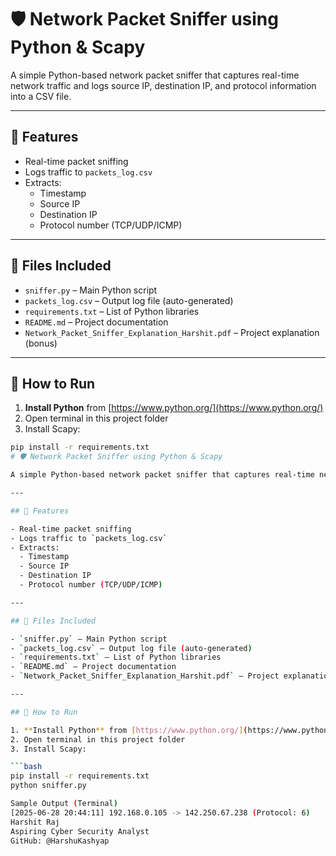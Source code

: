 # 🛡️ Network Packet Sniffer using Python & Scapy

A simple Python-based network packet sniffer that captures real-time network traffic and logs source IP, destination IP, and protocol information into a CSV file.

---

## 🔧 Features

- Real-time packet sniffing  
- Logs traffic to `packets_log.csv`  
- Extracts:  
  - Timestamp  
  - Source IP  
  - Destination IP  
  - Protocol number (TCP/UDP/ICMP)

---

## 📁 Files Included

- `sniffer.py` – Main Python script  
- `packets_log.csv` – Output log file (auto-generated)  
- `requirements.txt` – List of Python libraries  
- `README.md` – Project documentation  
- `Network_Packet_Sniffer_Explanation_Harshit.pdf` – Project explanation (bonus)

---

## 🚀 How to Run

1. **Install Python** from [https://www.python.org/](https://www.python.org/)  
2. Open terminal in this project folder  
3. Install Scapy:

```bash
pip install -r requirements.txt
# 🛡️ Network Packet Sniffer using Python & Scapy

A simple Python-based network packet sniffer that captures real-time network traffic and logs source IP, destination IP, and protocol information into a CSV file.

---

## 🔧 Features

- Real-time packet sniffing  
- Logs traffic to `packets_log.csv`  
- Extracts:  
  - Timestamp  
  - Source IP  
  - Destination IP  
  - Protocol number (TCP/UDP/ICMP)

---

## 📁 Files Included

- `sniffer.py` – Main Python script  
- `packets_log.csv` – Output log file (auto-generated)  
- `requirements.txt` – List of Python libraries  
- `README.md` – Project documentation  
- `Network_Packet_Sniffer_Explanation_Harshit.pdf` – Project explanation (bonus)

---

## 🚀 How to Run

1. **Install Python** from [https://www.python.org/](https://www.python.org/)  
2. Open terminal in this project folder  
3. Install Scapy:

```bash
pip install -r requirements.txt
python sniffer.py

Sample Output (Terminal)
[2025-06-28 20:44:11] 192.168.0.105 -> 142.250.67.238 (Protocol: 6)
Harshit Raj
Aspiring Cyber Security Analyst
GitHub: @HarshuKashyap
